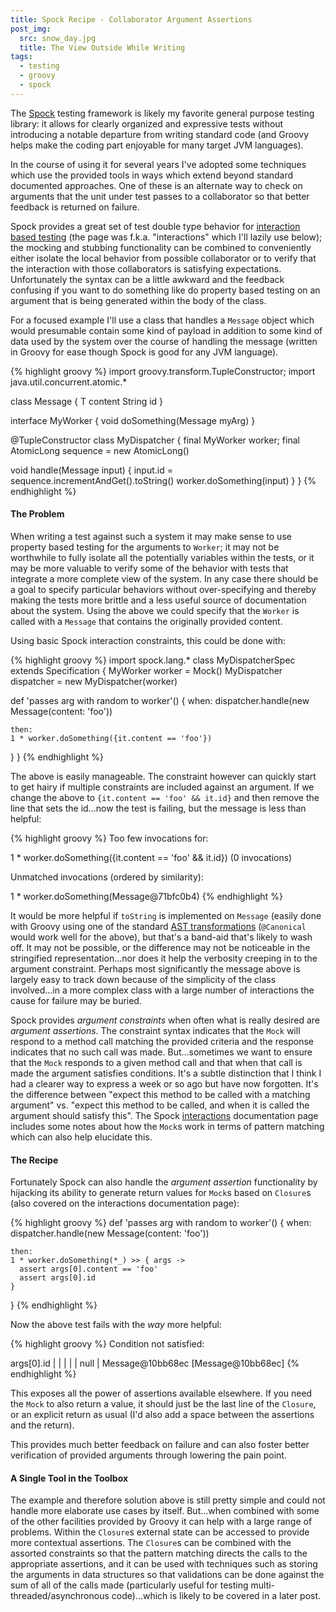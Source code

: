 ```yaml
---
title: Spock Recipe - Collaborator Argument Assertions
post_img:
  src: snow_day.jpg
  title: The View Outside While Writing
tags:
  - testing
  - groovy
  - spock
---
```


The [Spock](http://spockframework.org/) testing framework is likely my
favorite general purpose testing library: it allows for clearly organized and
expressive tests without introducing a notable departure from writing
standard code (and Groovy helps make the coding part enjoyable for
many target JVM languages).

In the course of using it for several years I've adopted some techniques
which use the provided tools in ways which extend beyond standard
documented approaches. One of these is an alternate way to check on
arguments that the unit under test passes to a collaborator so that
better feedback is returned on failure.

<!--more-->

Spock provides a great set of test double type behavior for
[interaction based testing](http://spockframework.org/spock/docs/1.1-rc-3/interaction_based_testing.html)
(the page was f.k.a. "interactions" which I'll lazily use below);
the mocking and stubbing functionality can be combined to conveniently
either isolate the local behavior from possible collaborator or to
verify that the interaction with those collaborators is satisfying
expectations. Unfortunately the syntax can be a little awkward and the
feedback confusing if you want to do something like do property based
testing on an argument that is being generated within the body of the
class.

For a focused example I'll use a class that handles a `Message` object
which would presumable contain some kind of payload in addition to
some kind of data used by the system over the course of handling the
message (written in Groovy for ease though Spock is good for any JVM language).

{% highlight groovy %}
import groovy.transform.TupleConstructor;
import java.util.concurrent.atomic.*

class Message<T> {
  T content
  String id
}

interface MyWorker {
  void doSomething(Message myArg)
}

@TupleConstructor
class MyDispatcher {
  final MyWorker worker;
  final AtomicLong sequence = new AtomicLong()

  void handle(Message input) {
    input.id = sequence.incrementAndGet().toString()
    worker.doSomething(input)
  }
}
{% endhighlight %}

#### The Problem

When writing a test against such a system it may make sense to use
property based testing for the arguments to `Worker`; it may not be
worthwhile to fully isolate all the potentially variables within the
tests, or it may be more valuable to verify some of the behavior
with tests that integrate a more complete view of the system. In any
case there should be a goal to specify particular behaviors without
over-specifying and thereby making the tests more brittle and a less
useful source of documentation about the system. Using the above we
could specify that the `Worker` is called with a `Message` that contains
the originally provided content.

Using basic Spock interaction constraints, this could be done with:

{% highlight groovy %}
import spock.lang.*
class MyDispatcherSpec extends Specification {
  MyWorker worker = Mock()
  MyDispatcher dispatcher = new MyDispatcher(worker)

  def 'passes arg with random to worker'() {
    when:
    dispatcher.handle(new Message<String>(content: 'foo'))

    then:
    1 * worker.doSomething({it.content == 'foo'})
  }
}
{% endhighlight %}

The above is easily manageable. The constraint however can quickly
start to get hairy if multiple constraints are included against an
argument.  If we change the above to `{it.content == 'foo' && it.id}`
and then remove the line that sets the id...now the test is failing,
but the message is less than helpful:

{% highlight groovy %}
Too few invocations for:

1 * worker.doSomething({it.content == 'foo' && it.id})   (0 invocations)

Unmatched invocations (ordered by similarity):

1 * worker.doSomething(Message@71bfc0b4)
{% endhighlight %}

It would be more helpful if `toString` is implemented on
`Message` (easily done with Groovy using
one of the standard
[AST transformations](http://docs.groovy-lang.org/2.4.7/html/gapi/groovy/transform/package-summary.html)
(`@Canonical` would work well for the above),
but that's a band-aid that's likely to wash off. It may not be
possible, or the difference may not be noticeable in the stringified
representation...nor does it help the verbosity creeping in to the
argument constraint. Perhaps most significantly the message above is
largely easy to track down because of the simplicity of the class
involved...in a more complex class with a large number of
interactions the cause for failure may be buried.

Spock provides *argument constraints* when
often what is really desired are *argument assertions*. The constraint
syntax indicates that the `Mock` will respond to a method call
matching the provided criteria and the response indicates that no such
call was made. But...sometimes we want to ensure that the `Mock`
responds to a given method call and that when that call is made the
argument satisfies conditions. It's a subtle distinction that I think
I had a clearer way to express a week or so ago but have now
forgotten. It's the difference between "expect this method to be
called with a matching argument" vs. "expect this method to be called, and
when it is called the argument should satisfy this". The Spock
[interactions](http://spockframework.org/spock/docs/1.1-rc-3/interaction_based_testing.html)
documentation page includes some notes about how the `Mock`s work in
terms of pattern matching which can also help elucidate this.

#### The Recipe

Fortunately Spock can also handle the _argument assertion_
functionality by hijacking its ability to generate return values
for `Mock`s based on `Closure`s (also covered on the interactions
documentation page):

{% highlight groovy %}
  def 'passes arg with random to worker'() {
    when:
    dispatcher.handle(new Message<String>(content: 'foo'))

    then:
    1 * worker.doSomething(*_) >> { args ->
      assert args[0].content == 'foo'
      assert args[0].id
    }
  }
{% endhighlight %}

Now the above test fails with the _way_ more helpful:

{% highlight groovy %}
Condition not satisfied:

args[0].id
|   |   |
|   |   null
|   Message@10bb68ec
[Message@10bb68ec]
{% endhighlight %}

This exposes all the power of assertions available elsewhere. If you
need the `Mock` to also return a value, it should just be the last line
of the `Closure`, or an explicit return as usual (I'd also add a space
between the assertions and the return).

This provides much better feedback on failure and can also foster
better verification of provided arguments through lowering the pain
point.

#### A Single Tool in the Toolbox

The example and therefore solution above is still pretty simple and
could not handle more elaborate use cases by itself. But...when
combined with some of the other facilities provided by Groovy it can
help with a large range of problems. Within the `Closure`s external
state can be accessed to provide more contextual assertions.
The `Closure`s can be combined with the assorted
constraints so that the pattern matching directs the calls to the
appropriate assertions, and it can be used with techniques such as
storing the arguments in data structures so that validations can be
done against the sum of all of the calls made (particularly useful for
testing multi-threaded/asynchronous code)...which is likely to be
covered in a later post.
